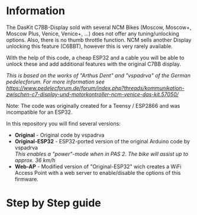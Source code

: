 # Information

The DasKit C7BB-Display sold with several NCM Bikes (Moscow, Moscow+, Moscow Plus, Venice, Venice+, ...) does not offer any tuning/unlocking options. Also, there is no thumb throttle function.
NCM sells another Display unlocking this feature (C6BBT), however this is very rarely available.

With the help of this code, a cheap ESP32 and a cable you will be able to unlock these and add additional features with the original C7BB display.

<i>This is based on the works of "Arthus Dent" and "vspadrva" of the German pedelecforum.
For more information see https://www.pedelecforum.de/forum/index.php?threads/kommunikation-zwischen-c7-display-und-motorkontroller-ncm-venice-das-kit.57050/</i>

Note: The code was originally created for a Teensy / ESP2866 and was incompatible for an ESP32.

In this repository you will find several versions:

- <b>Original</b> - Original code by vspadrva<br>
- <b>Original-ESP32</b> - ESP32-ported version of the original Arduino code by vspadrva<br>
<i>This enables a "power"-mode when in PAS 2. The bike will assist up to approx. 36 km/h</i><br>
- <b>Web-AP</b> - Modified version of "Original-ESP32" wich creates a WiFi Access Point with a web server to enable/disable the options of this firmware.

# Step by Step guide
